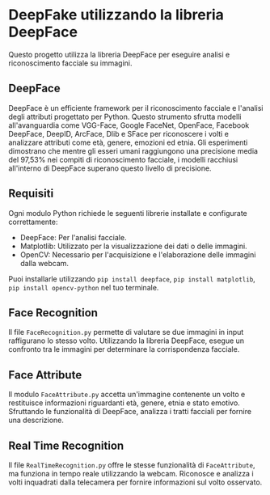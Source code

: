 # DeepFake utilizzando la libreria DeepFace

Questo progetto utilizza la libreria DeepFace per eseguire analisi e riconoscimento facciale su immagini.

## DeepFace
DeepFace è un efficiente framework per il riconoscimento facciale e l'analisi degli attributi progettato per Python. Questo strumento sfrutta modelli all'avanguardia come VGG-Face, Google FaceNet, OpenFace, Facebook DeepFace, DeepID, ArcFace, Dlib e SFace per riconoscere i volti e analizzare attributi come età, genere, emozioni ed etnia. Gli esperimenti dimostrano che mentre gli esseri umani raggiungono una precisione media del 97,53% nei compiti di riconoscimento facciale, i modelli racchiusi all'interno di DeepFace superano questo livello di precisione.

## Requisiti
Ogni modulo Python richiede le seguenti librerie installate e configurate correttamente:

- DeepFace: Per l'analisi facciale.
- Matplotlib: Utilizzato per la visualizzazione dei dati o delle immagini.
- OpenCV: Necessario per l'acquisizione e l'elaborazione delle immagini dalla webcam.

Puoi installarle utilizzando `pip install deepface`, `pip install matplotlib`, `pip install opencv-python` nel tuo terminale.

## Face Recognition
Il file `FaceRecognition.py` permette di valutare se due immagini in input raffigurano lo stesso volto. Utilizzando la libreria DeepFace, esegue un confronto tra le immagini per determinare la corrispondenza facciale.

## Face Attribute
Il modulo `FaceAttribute.py` accetta un'immagine contenente un volto e restituisce informazioni riguardanti età, genere, etnia e stato emotivo. Sfruttando le funzionalità di DeepFace, analizza i tratti facciali per fornire una descrizione.

## Real Time Recognition
Il file `RealTimeRecognition.py` offre le stesse funzionalità di `FaceAttribute`, ma funziona in tempo reale utilizzando la webcam. Riconosce e analizza i volti inquadrati dalla telecamera per fornire informazioni sul volto osservato.
